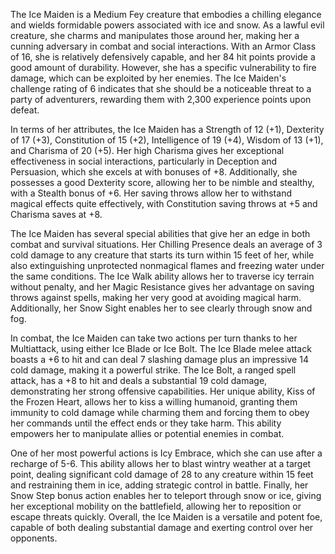 The Ice Maiden is a Medium Fey creature that embodies a chilling elegance and wields formidable powers associated with ice and snow. As a lawful evil creature, she charms and manipulates those around her, making her a cunning adversary in combat and social interactions. With an Armor Class of 16, she is relatively defensively capable, and her 84 hit points provide a good amount of durability. However, she has a specific vulnerability to fire damage, which can be exploited by her enemies. The Ice Maiden's challenge rating of 6 indicates that she should be a noticeable threat to a party of adventurers, rewarding them with 2,300 experience points upon defeat.

In terms of her attributes, the Ice Maiden has a Strength of 12 (+1), Dexterity of 17 (+3), Constitution of 15 (+2), Intelligence of 19 (+4), Wisdom of 13 (+1), and Charisma of 20 (+5). Her high Charisma gives her exceptional effectiveness in social interactions, particularly in Deception and Persuasion, which she excels at with bonuses of +8. Additionally, she possesses a good Dexterity score, allowing her to be nimble and stealthy, with a Stealth bonus of +6. Her saving throws allow her to withstand magical effects quite effectively, with Constitution saving throws at +5 and Charisma saves at +8. 

The Ice Maiden has several special abilities that give her an edge in both combat and survival situations. Her Chilling Presence deals an average of 3 cold damage to any creature that starts its turn within 15 feet of her, while also extinguishing unprotected nonmagical flames and freezing water under the same conditions. The Ice Walk ability allows her to traverse icy terrain without penalty, and her Magic Resistance gives her advantage on saving throws against spells, making her very good at avoiding magical harm. Additionally, her Snow Sight enables her to see clearly through snow and fog.

In combat, the Ice Maiden can take two actions per turn thanks to her Multiattack, using either Ice Blade or Ice Bolt. The Ice Blade melee attack boasts a +6 to hit and can deal 7 slashing damage plus an impressive 14 cold damage, making it a powerful strike. The Ice Bolt, a ranged spell attack, has a +8 to hit and deals a substantial 19 cold damage, demonstrating her strong offensive capabilities. Her unique ability, Kiss of the Frozen Heart, allows her to kiss a willing humanoid, granting them immunity to cold damage while charming them and forcing them to obey her commands until the effect ends or they take harm. This ability empowers her to manipulate allies or potential enemies in combat.

One of her most powerful actions is Icy Embrace, which she can use after a recharge of 5-6. This ability allows her to blast wintry weather at a target point, dealing significant cold damage of 28 to any creature within 15 feet and restraining them in ice, adding strategic control in battle. Finally, her Snow Step bonus action enables her to teleport through snow or ice, giving her exceptional mobility on the battlefield, allowing her to reposition or escape threats quickly. Overall, the Ice Maiden is a versatile and potent foe, capable of both dealing substantial damage and exerting control over her opponents.